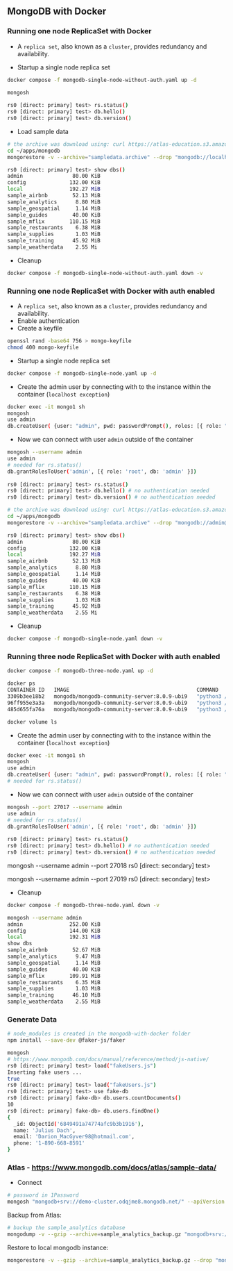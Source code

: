 ## MongoDB with Docker

### Running one node ReplicaSet with Docker

- A `replica set`, also known as a `cluster`, provides redundancy and availability.

- Startup a single node replica set

```bash
docker compose -f mongodb-single-node-without-auth.yaml up -d
```

```bash
mongosh
 
rs0 [direct: primary] test> rs.status()
rs0 [direct: primary] test> db.hello() 
rs0 [direct: primary] test> db.version()
```

- Load sample data

```bash
# the archive was download using: curl https://atlas-education.s3.amazonaws.com/sampledata.archive -o sampledata.archive 
cd ~/apps/mongodb
mongorestore -v --archive="sampledata.archive" --drop "mongodb://localhost:27017"
```

```bash
rs0 [direct: primary] test> show dbs()
admin                80.00 KiB
config              132.00 KiB
local               192.27 MiB
sample_airbnb        52.13 MiB
sample_analytics      8.80 MiB
sample_geospatial     1.14 MiB
sample_guides        40.00 KiB
sample_mflix        110.15 MiB
sample_restaurants    6.38 MiB
sample_supplies       1.03 MiB
sample_training      45.92 MiB
sample_weatherdata    2.55 Mi
```

- Cleanup

```bash
docker compose -f mongodb-single-node-without-auth.yaml down -v
```

### Running one node ReplicaSet with Docker with auth enabled

- A `replica set`, also known as a `cluster`, provides redundancy and availability.
- Enable authentication
- Create a keyfile

```bash
openssl rand -base64 756 > mongo-keyfile
chmod 400 mongo-keyfile
```

- Startup a single node replica set

```bash
docker compose -f mongodb-single-node.yaml up -d
```

- Create the admin user by connecting with to the instance within the container (`localhost exception`)

```bash
docker exec -it mongo1 sh
mongosh 
use admin
db.createUser( {user: "admin", pwd: passwordPrompt(), roles: [{ role: "userAdminAnyDatabase", db: "admin" }]})
```

- Now we can connect with user `admin` outside of the container

```bash
mongosh --username admin
use admin
# needed for rs.status()
db.grantRolesToUser('admin', [{ role: 'root', db: 'admin' }])
 
rs0 [direct: primary] test> rs.status()
rs0 [direct: primary] test> db.hello() # no authentication needed
rs0 [direct: primary] test> db.version() # no authentication needed
```

```bash
# the archive was download using: curl https://atlas-education.s3.amazonaws.com/sampledata.archive -o sampledata.archive 
cd ~/apps/mongodb
mongorestore -v --archive="sampledata.archive" --drop "mongodb://admin@localhost:27017"
```

```bash
rs0 [direct: primary] test> show dbs()
admin                80.00 KiB
config              132.00 KiB
local               192.27 MiB
sample_airbnb        52.13 MiB
sample_analytics      8.80 MiB
sample_geospatial     1.14 MiB
sample_guides        40.00 KiB
sample_mflix        110.15 MiB
sample_restaurants    6.38 MiB
sample_supplies       1.03 MiB
sample_training      45.92 MiB
sample_weatherdata    2.55 Mi
```

- Cleanup

```bash
docker compose -f mongodb-single-node.yaml down -v
```

### Running three node ReplicaSet with Docker with auth enabled

```bash
docker compose -f mongodb-three-node.yaml up -d

docker ps 
CONTAINER ID   IMAGE                                         COMMAND                  CREATED          STATUS                    PORTS                                 NAMES
3309b3ee18b2   mongodb/mongodb-community-server:8.0.9-ubi9   "python3 /usr/local/…"   13 seconds ago   Up 13 seconds (healthy)   0.0.0.0:27017->27017/tcp              mongo1
96ff955e3a3a   mongodb/mongodb-community-server:8.0.9-ubi9   "python3 /usr/local/…"   13 seconds ago   Up 13 seconds             27017/tcp, 0.0.0.0:27018->27018/tcp   mongo2
485d655fa76a   mongodb/mongodb-community-server:8.0.9-ubi9   "python3 /usr/local/…"   13 seconds ago   Up 13 seconds             27017/tcp, 0.0.0.0:27019->27019/tcp   mongo3

docker volume ls 
```

- Create the admin user by connecting with to the instance within the container (`localhost exception`)

```bash
docker exec -it mongo1 sh
mongosh 
use admin
db.createUser( {user: "admin", pwd: passwordPrompt(), roles: [{ role: "userAdminAnyDatabase", db: "admin" }]})
# needed for rs.status()
```

- Now we can connect with user `admin` outside of the container

```bash
mongosh --port 27017 --username admin
use admin
# needed for rs.status()
db.grantRolesToUser('admin', [{ role: 'root', db: 'admin' }])
 
rs0 [direct: primary] test> rs.status()
rs0 [direct: primary] test> db.hello() # no authentication needed 
rs0 [direct: primary] test> db.version() # no authentication needed
```

mongosh --username admin --port 27018
rs0 [direct: secondary] test>

mongosh --username admin --port 27019
rs0 [direct: secondary] test>

- Cleanup

```bash
docker compose -f mongodb-three-node.yaml down -v
```


```bash
mongosh --username admin
admin               252.00 KiB
config              144.00 KiB
local               192.31 MiB
show dbs
sample_airbnb        52.67 MiB
sample_analytics      9.47 MiB
sample_geospatial     1.14 MiB
sample_guides        40.00 KiB
sample_mflix        109.91 MiB
sample_restaurants    6.35 MiB
sample_supplies       1.03 MiB
sample_training      46.10 MiB
sample_weatherdata    2.55 MiB


```

### Generate Data

```bash
# node_modules is created in the mongodb-with-docker folder
npm install --save-dev @faker-js/faker

mongosh
# https://www.mongodb.com/docs/manual/reference/method/js-native/
rs0 [direct: primary] test> load("fakeUsers.js")
Inserting fake users ...
true
rs0 [direct: primary] test> load("fakeUsers.js")
rs0 [direct: primary] test> use fake-db
rs0 [direct: primary] fake-db> db.users.countDocuments()
10      
rs0 [direct: primary] fake-db> db.users.findOne()
{
  _id: ObjectId('6849491a74774afc9b3b1916'),
  name: 'Julius Dach',
  email: 'Darion_MacGyver98@hotmail.com',
  phone: '1-890-668-8591'
}
```

### Atlas - https://www.mongodb.com/docs/atlas/sample-data/

- Connect

```bash
# password in 1Password
mongosh "mongodb+srv://demo-cluster.odqjme8.mongodb.net/" --apiVersion 1 --username altfatterz
```

Backup from Atlas:

```bash
# backup the sample_analytics database
mongodump -v --gzip --archive=sample_analytics_backup.gz "mongodb+srv://altfatterz@demo-cluster.odqjme8.mongodb.net/sample_analytics"
```

Restore to local mongodb instance:

```bash
mongorestore -v --gzip --archive=sample_analytics_backup.gz --drop "mongodb://localhost:27017"
```